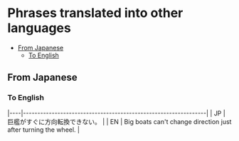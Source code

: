 # Phrases translated into other languages


<!-- vim-markdown-toc GFM -->

* [From Japanese](#from-japanese)
  * [To English](#to-english)

<!-- vim-markdown-toc -->

## From Japanese

### To English

|----|----------------------------------------------------------------|
| JP | 巨艦がすぐに方向転換できない。                                 |
| EN | Big boats can't change direction just after turning the wheel. |



